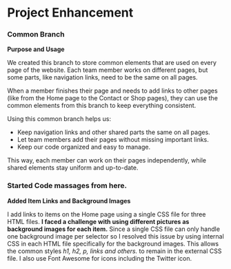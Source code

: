 # Project Enhancement

### Common Branch

**Purpose and Usage**

We created this branch to store common elements that are used on every page of the website. Each team member works on different pages, but some parts, like navigation links, need to be the same on all pages.

When a member finishes their page and needs to add links to other pages (like from the Home page to the Contact or Shop pages), they can use the common elements from this branch to keep everything consistent.

Using this common branch helps us:
- Keep navigation links and other shared parts the same on all pages.
- Let team members add their pages without missing important links.
- Keep our code organized and easy to manage.

This way, each member can work on their pages independently, while shared elements stay uniform and up-to-date.

### Started Code massages from here.
**Added Item Links and Background Images**

I add links to items on the Home page using a single CSS file for three HTML files. **I faced a challenge with using different pictures as background images for each item.** Since a single CSS file can only handle one background image per selector so  I resolved this issue by using internal CSS in each HTML file specifically for the background images. This allows the common styles  *h1, h2, p, links and others.* to remain in the external CSS file.
I also use Font Awesome for icons including the Twitter icon.